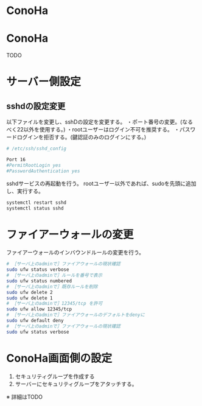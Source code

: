 # ConoHa

# ConoHa

TODO

# サーバー側設定

## sshdの設定変更

以下ファイルを変更し、sshDの設定を変更する。
・ポート番号の変更。(なるべく22以外を使用する。)
・rootユーザーはログイン不可を推奨する。
・パスワードログインを拒否する。(鍵認証のみのログインにする。)

```bash
# /etc/ssh/sshd_config

Port 16
#PermitRootLogin yes
#PasswordAuthentication yes
```

sshdサービスの再起動を行う。
rootユーザー以外であれば、sudoを先頭に追加し、実行する。

```bash
systemctl restart sshd
systemctl status sshd
```

# ファイアーウォールの変更

ファイアーウォールのインバウンドルールの変更を行う。

```bash
# ［サーバ上のadminで］ファイアウォールの現状確認
sudo ufw status verbose
# ［サーバ上のadminで］ルールを番号で表示
sudo ufw status numbered
# ［サーバ上のadminで］既存ルールを削除
sudo ufw delete 2
sudo ufw delete 1
# ［サーバ上のadminで］12345/tcp を許可
sudo ufw allow 12345/tcp
# ［サーバ上のadminで］ファイアウォールのデフォルトをdenyに
sudo ufw default deny
# ［サーバ上のadminで］ファイアウォールの現状確認
sudo ufw status verbose
```

# ConoHa画面側の設定

1. セキュリティグループを作成する
2. サーバーにセキュリティグループをアタッチする。

※ 詳細はTODO